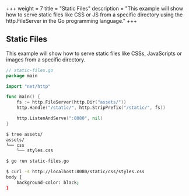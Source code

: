 +++
weight = 7
title = "Static Files"
description = "This example will show how to serve static files like CSS or JS from a specific directory using the http.FileServer in the Go programming language."
+++

## Static Files

This example will show how to serve static files like CSSs, JavaScripts or images from a specific directory.

``` go
// static-files.go
package main

import "net/http"

func main() {
	fs := http.FileServer(http.Dir("assets/"))
	http.Handle("/static/", http.StripPrefix("/static/", fs))

	http.ListenAndServe(":8080", nil)
}
```
``` sh
$ tree assets/
assets/
└── css
    └── styles.css
```
``` sh
$ go run static-files.go

$ curl -s http://localhost:8080/static/css/styles.css
body {
    background-color: black;
}
```
